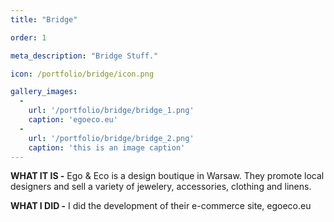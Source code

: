 ```yaml
---
title: "Bridge"

order: 1

meta_description: "Bridge Stuff."

icon: /portfolio/bridge/icon.png

gallery_images:
  -
    url: '/portfolio/bridge/bridge_1.png' 
    caption: 'egoeco.eu'
  -
    url: '/portfolio/bridge/bridge_2.png' 
    caption: 'this is an image caption'
---
```


**WHAT IT IS -** 
Ego & Eco is a design boutique in Warsaw. They promote local designers and sell a variety of jewelery, accessories, clothing and linens. 

**WHAT I DID -** 
I did the development of their e-commerce site, egoeco.eu